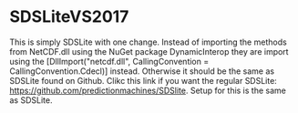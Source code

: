 # SDSLiteVS2017

This is simply SDSLite with one change. Instead of importing the methods from NetCDF.dll using the NuGet package DynamicInterop
they are import using the [DllImport("netcdf.dll", CallingConvention = CallingConvention.Cdecl)] instead. Otherwise it should be
the same as SDSLite found on Github. Clikc this link if you want the regular SDSLite: https://github.com/predictionmachines/SDSlite.
Setup for this is the same as SDSLite.